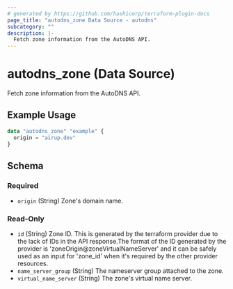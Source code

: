 ```yaml
---
# generated by https://github.com/hashicorp/terraform-plugin-docs
page_title: "autodns_zone Data Source - autodns"
subcategory: ""
description: |-
  Fetch zone information from the AutoDNS API.
---
```


# autodns_zone (Data Source)

Fetch zone information from the AutoDNS API.

## Example Usage

```terraform
data "autodns_zone" "example" {
  origin = "airup.dev"
}
```

<!-- schema generated by tfplugindocs -->
## Schema

### Required

- `origin` (String) Zone's domain name.

### Read-Only

- `id` (String) Zone ID. This is generated by the terraform provider due to the lack of IDs in the API response.The format of the ID generated by the provider is 'zoneOrigin@zoneVirtualNameServer' and it can be safely used as an input for 'zone_id' when it's required by the other provider resources.
- `name_server_group` (String) The nameserver group attached to the zone.
- `virtual_name_server` (String) The zone's virtual name server.
